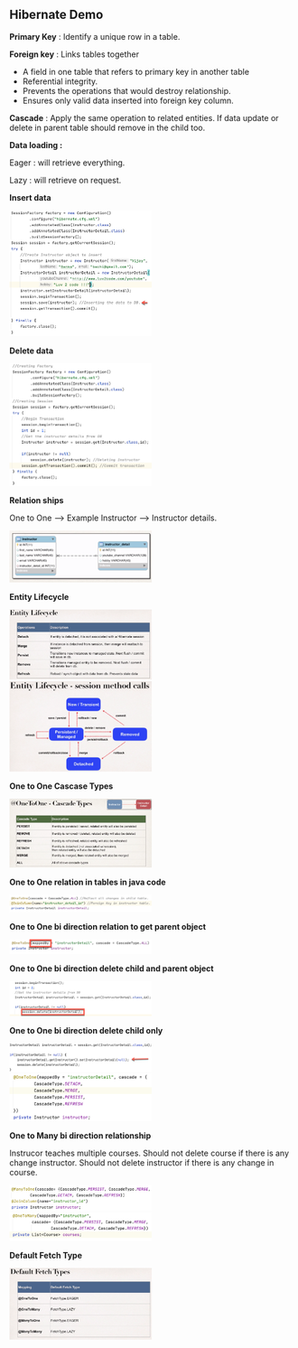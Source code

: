 ## **Hibernate Demo**

 **Primary Key** : Identify a unique row in a table.
 
**Foreign key** : 
Links tables together
* A field in one table that refers to primary key in another table
* Referential integrity.
* Prevents the operations that would destroy relationship.
* Ensures only valid data inserted into foreign key column. 
              
 **Cascade** : Apply the same operation to related entities. If data update or delete in parent table
               should remove in the child too.
 
 **Data loading :**
 <p>    Eager : will retrieve everything.
 <p>    Lazy : will retrieve on request.
  
**Insert data**

 <img src="images/insertdata.png" width=50% height=50%>
  
**Delete data**

 <img src="images/deletedatafromdb.png" width=50% height=50%>
 
 **Relation ships**
 
 One to One --> Example Instructor --> Instructor details.
 
 <img src="images/one2one.png" width=50% height=50%>
 
 **Entity Lifecycle**
 
  <img src="images/entitylifecycle.png" width=50% height=50%>
  
  <img src="images/entitylifecycle2.png" width=50% height=50%>
  
  **One to One Cascase Types**
  
  <img src="images/one2onecascadetype.png" width=50% height=50%>
  
  **One to One relation in tables in java code**
  
  <img src="images/one2onerelation.png" width=50% height=50%>
  
  **One to One bi direction relation to get parent object**
  
  <img src="images/bidirectional.png" width=50% height=50%>
  
   **One to One bi direction delete child and parent object**
  
  <img src="images/bidirectiondelete.png" width=50% height=50%>
  
  **One to One bi direction delete child only**
  
  <img src="images/bidirectionchildonlydelete1.png" width=50% height=50%>
  
  <img src="images/bidirectionchildonlydelete2.png" width=50% height=50%>

  **One to Many bi direction relationship**
  
  Instrucor teaches multiple courses. 
  Should not delete course if there is any change instructor.
  Should not delete instructor if there is any change in course.
  
  <img src="images/one2manycourse.png" width=50% height=50%>
  
  <img src="images/one2manyinstructor.png" width=50% height=50%>
  
   **Default Fetch Type**
   
   <img src="images/defaultfetchtype.png" width=50% height=50%>
  

  


 
 
